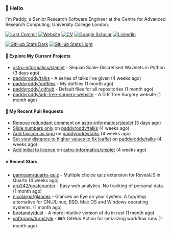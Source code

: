 ### 👋 Hello

I'm Paddy, a Senior Research Software Engineer at the Centre for Advanced
Research Computing, University College London.

[![Last Commit](https://img.shields.io/github/last-commit/paddyroddy/paddyroddy/main?label=updated)](https://github.com/paddyroddy)
[![Website](https://img.shields.io/badge/GitHub%20Pages-222?logo=githubpages&logoColor=fff&style=for-the-badge&style=flat)](https://paddyroddy.github.io)
[![CV](https://img.shields.io/badge/CV-PDF-pink.svg)](https://paddyroddy.github.io/cv)
[![Google Scholar](https://img.shields.io/badge/Google%20Scholar-4285F4?logo=googlescholar&logoColor=fff&style=for-the-badge&style=flat)](https://scholar.google.com/citations?user=OFigHUwAAAAJ)
[![Linkedin](https://img.shields.io/badge/LinkedIn-0A66C2?logo=linkedin&logoColor=fff&style=for-the-badge&style=flat)](https://www.linkedin.com/in/patrickjamesroddy)

[![GitHub Stats Dark](https://github-readme-stats-paddyroddy.vercel.app/api?username=paddyroddy&disable_animations=true&hide_border=true&hide_title=true&include_all_commits=true&rank_icon=github&show=prs_merged,reviews&show_icons=true&theme=tokyonight)](https://github.com/paddyroddy/paddyroddy#gh-dark-mode-only)
[![GitHub Stats Light](https://github-readme-stats-paddyroddy.vercel.app/api?username=paddyroddy&disable_animations=true&hide_border=true&hide_title=true&include_all_commits=true&rank_icon=github&show=prs_merged,reviews&show_icons=true&theme=default)](https://github.com/paddyroddy/paddyroddy#gh-light-mode-only)

#### 👷 Explore My Current Projects

- [astro-informatics/sleplet](https://github.com/astro-informatics/sleplet) - Slepian Scale-Discretised Wavelets in Python
  (3 days ago)
- [paddyroddy/talks](https://github.com/paddyroddy/talks) - A series of talks I&#39;ve given
  (4 weeks ago)
- [paddyroddy/dotfiles](https://github.com/paddyroddy/dotfiles) - My dotfiles
  (1 month ago)
- [paddyroddy/.github](https://github.com/paddyroddy/.github) - Default files for all repositories
  (1 month ago)
- [paddyroddy/adr-tree-surgery-website](https://github.com/paddyroddy/adr-tree-surgery-website) - A.D.R Tree Surgery website
  (1 month ago)

#### 🔨 My Recent Pull Requests

- [Remove redundant comment](https://github.com/astro-informatics/sleplet/pull/469) on [astro-informatics/sleplet](https://github.com/astro-informatics/sleplet)
  (3 days ago)
- [Slide numbers only](https://github.com/paddyroddy/talks/pull/121) on [paddyroddy/talks](https://github.com/paddyroddy/talks)
  (4 weeks ago)
- [Add favicon as logo](https://github.com/paddyroddy/talks/pull/120) on [paddyroddy/talks](https://github.com/paddyroddy/talks)
  (4 weeks ago)
- [Set view distance to higher values to fix leaflet](https://github.com/paddyroddy/talks/pull/119) on [paddyroddy/talks](https://github.com/paddyroddy/talks)
  (4 weeks ago)
- [Add initial to licence](https://github.com/astro-informatics/sleplet/pull/468) on [astro-informatics/sleplet](https://github.com/astro-informatics/sleplet)
  (4 weeks ago)

#### ⭐ Recent Stars

- [parmsam/quarto-quiz](https://github.com/parmsam/quarto-quiz) - Multiple choice quiz extension for RevealJS in Quarto
  (4 weeks ago)
- [arp242/goatcounter](https://github.com/arp242/goatcounter) - Easy web analytics. No tracking of personal data.
  (1 month ago)
- [nicolargo/glances](https://github.com/nicolargo/glances) - Glances an Eye on your system. A top/htop alternative for GNU/Linux, BSD, Mac OS and Windows operating systems.
  (1 month ago)
- [bootandy/dust](https://github.com/bootandy/dust) - A more intuitive version of du in rust
  (1 month ago)
- [softprops/turnstyle](https://github.com/softprops/turnstyle) - 🎟️A GitHub Action for serializing workflow runs
  (1 month ago)
